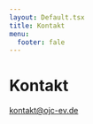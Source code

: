```yaml
---
layout: Default.tsx
title: Kontakt
menu:
  footer: fale
---
```


# Kontakt

[kontakt@ojc-ev.de](mailto:kontakt@ojc-ev.de)
